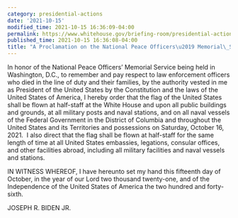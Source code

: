 ```yaml
---
category: presidential-actions
date: '2021-10-15'
modified_time: 2021-10-15 16:36:09-04:00
permalink: https://www.whitehouse.gov/briefing-room/presidential-actions/2021/10/15/a-proclamation-on-the-national-peace-officers-memorial-service/
published_time: 2021-10-15 16:36:08-04:00
title: "A Proclamation on the National Peace Officers\u2019 Memorial\_Service"
---
```

 
In honor of the National Peace Officers’ Memorial Service being held in
Washington, D.C., to remember and pay respect to law enforcement
officers who died in the line of duty and their families, by the
authority vested in me as President of the United States by
the Constitution and the laws of the United States of America, I hereby
order that the flag of the United States shall be flown at half-staff at
the White House and upon all public buildings and grounds, at all
military posts and naval stations, and on all naval vessels of the
Federal Government in the District of Columbia and throughout the
United States and its Territories and possessions on Saturday, October
16, 2021.  I also direct that the flag shall be flown at half-staff for
the same length of time at all United States embassies, legations,
consular offices, and other facilities abroad, including all military
facilities and naval vessels and stations.

IN WITNESS WHEREOF, I have hereunto set my hand this fifteenth day of
October, in the year of our Lord two thousand twenty-one, and of the
Independence of the United States of America the two hundred and
forty-sixth.

JOSEPH R. BIDEN JR.

